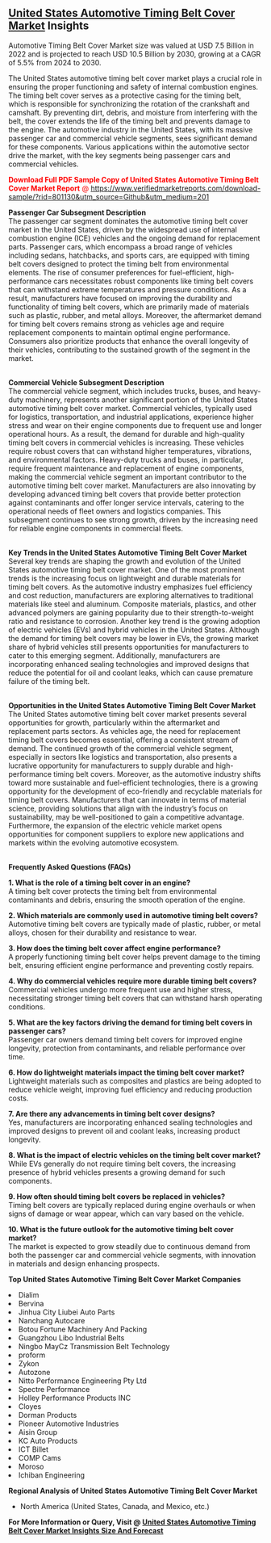 <h2><a href="https://www.verifiedmarketreports.com/download-sample/?rid=801130&amp;utm_source=Github&amp;utm_medium=201" target="_blank">United States Automotive Timing Belt Cover Market</a> Insights</h2><p>Automotive Timing Belt Cover Market size was valued at USD 7.5 Billion in 2022 and is projected to reach USD 10.5 Billion by 2030, growing at a CAGR of 5.5% from 2024 to 2030.</p><p><p>The United States automotive timing belt cover market plays a crucial role in ensuring the proper functioning and safety of internal combustion engines. The timing belt cover serves as a protective casing for the timing belt, which is responsible for synchronizing the rotation of the crankshaft and camshaft. By preventing dirt, debris, and moisture from interfering with the belt, the cover extends the life of the timing belt and prevents damage to the engine. The automotive industry in the United States, with its massive passenger car and commercial vehicle segments, sees significant demand for these components. Various applications within the automotive sector drive the market, with the key segments being passenger cars and commercial vehicles. <p><span class=""><span style="color: #ff0000;"><strong>Download Full PDF Sample Copy of United States Automotive Timing Belt Cover Market Report</strong> @ </span><a href="https://www.verifiedmarketreports.com/download-sample/?rid=801130&amp;utm_source=Github&amp;utm_medium=201" target="_blank">https://www.verifiedmarketreports.com/download-sample/?rid=801130&amp;utm_source=Github&amp;utm_medium=201</a></span></p></p><p><strong>Passenger Car Subsegment Description</strong><br>The passenger car segment dominates the automotive timing belt cover market in the United States, driven by the widespread use of internal combustion engine (ICE) vehicles and the ongoing demand for replacement parts. Passenger cars, which encompass a broad range of vehicles including sedans, hatchbacks, and sports cars, are equipped with timing belt covers designed to protect the timing belt from environmental elements. The rise of consumer preferences for fuel-efficient, high-performance cars necessitates robust components like timing belt covers that can withstand extreme temperatures and pressure conditions. As a result, manufacturers have focused on improving the durability and functionality of timing belt covers, which are primarily made of materials such as plastic, rubber, and metal alloys. Moreover, the aftermarket demand for timing belt covers remains strong as vehicles age and require replacement components to maintain optimal engine performance. Consumers also prioritize products that enhance the overall longevity of their vehicles, contributing to the sustained growth of the segment in the market.<br><br><p><strong>Commercial Vehicle Subsegment Description</strong><br>The commercial vehicle segment, which includes trucks, buses, and heavy-duty machinery, represents another significant portion of the United States automotive timing belt cover market. Commercial vehicles, typically used for logistics, transportation, and industrial applications, experience higher stress and wear on their engine components due to frequent use and longer operational hours. As a result, the demand for durable and high-quality timing belt covers in commercial vehicles is increasing. These vehicles require robust covers that can withstand higher temperatures, vibrations, and environmental factors. Heavy-duty trucks and buses, in particular, require frequent maintenance and replacement of engine components, making the commercial vehicle segment an important contributor to the automotive timing belt cover market. Manufacturers are also innovating by developing advanced timing belt covers that provide better protection against contaminants and offer longer service intervals, catering to the operational needs of fleet owners and logistics companies. This subsegment continues to see strong growth, driven by the increasing need for reliable engine components in commercial fleets.<br><br><p><strong>Key Trends in the United States Automotive Timing Belt Cover Market</strong><br>Several key trends are shaping the growth and evolution of the United States automotive timing belt cover market. One of the most prominent trends is the increasing focus on lightweight and durable materials for timing belt covers. As the automotive industry emphasizes fuel efficiency and cost reduction, manufacturers are exploring alternatives to traditional materials like steel and aluminum. Composite materials, plastics, and other advanced polymers are gaining popularity due to their strength-to-weight ratio and resistance to corrosion. Another key trend is the growing adoption of electric vehicles (EVs) and hybrid vehicles in the United States. Although the demand for timing belt covers may be lower in EVs, the growing market share of hybrid vehicles still presents opportunities for manufacturers to cater to this emerging segment. Additionally, manufacturers are incorporating enhanced sealing technologies and improved designs that reduce the potential for oil and coolant leaks, which can cause premature failure of the timing belt.<br><br><p><strong>Opportunities in the United States Automotive Timing Belt Cover Market</strong><br>The United States automotive timing belt cover market presents several opportunities for growth, particularly within the aftermarket and replacement parts sectors. As vehicles age, the need for replacement timing belt covers becomes essential, offering a consistent stream of demand. The continued growth of the commercial vehicle segment, especially in sectors like logistics and transportation, also presents a lucrative opportunity for manufacturers to supply durable and high-performance timing belt covers. Moreover, as the automotive industry shifts toward more sustainable and fuel-efficient technologies, there is a growing opportunity for the development of eco-friendly and recyclable materials for timing belt covers. Manufacturers that can innovate in terms of material science, providing solutions that align with the industry’s focus on sustainability, may be well-positioned to gain a competitive advantage. Furthermore, the expansion of the electric vehicle market opens opportunities for component suppliers to explore new applications and markets within the evolving automotive ecosystem.<br><br><p><strong>Frequently Asked Questions (FAQs)</strong></p><p><strong>1. What is the role of a timing belt cover in an engine?</strong><br>A timing belt cover protects the timing belt from environmental contaminants and debris, ensuring the smooth operation of the engine.</p><p><strong>2. Which materials are commonly used in automotive timing belt covers?</strong><br>Automotive timing belt covers are typically made of plastic, rubber, or metal alloys, chosen for their durability and resistance to wear.</p><p><strong>3. How does the timing belt cover affect engine performance?</strong><br>A properly functioning timing belt cover helps prevent damage to the timing belt, ensuring efficient engine performance and preventing costly repairs.</p><p><strong>4. Why do commercial vehicles require more durable timing belt covers?</strong><br>Commercial vehicles undergo more frequent use and higher stress, necessitating stronger timing belt covers that can withstand harsh operating conditions.</p><p><strong>5. What are the key factors driving the demand for timing belt covers in passenger cars?</strong><br>Passenger car owners demand timing belt covers for improved engine longevity, protection from contaminants, and reliable performance over time.</p><p><strong>6. How do lightweight materials impact the timing belt cover market?</strong><br>Lightweight materials such as composites and plastics are being adopted to reduce vehicle weight, improving fuel efficiency and reducing production costs.</p><p><strong>7. Are there any advancements in timing belt cover designs?</strong><br>Yes, manufacturers are incorporating enhanced sealing technologies and improved designs to prevent oil and coolant leaks, increasing product longevity.</p><p><strong>8. What is the impact of electric vehicles on the timing belt cover market?</strong><br>While EVs generally do not require timing belt covers, the increasing presence of hybrid vehicles presents a growing demand for such components.</p><p><strong>9. How often should timing belt covers be replaced in vehicles?</strong><br>Timing belt covers are typically replaced during engine overhauls or when signs of damage or wear appear, which can vary based on the vehicle.</p><p><strong>10. What is the future outlook for the automotive timing belt cover market?</strong><br>The market is expected to grow steadily due to continuous demand from both the passenger car and commercial vehicle segments, with innovation in materials and design enhancing prospects.</p></p><p><strong>Top United States Automotive Timing Belt Cover Market Companies</strong></p><div data-test-id=""><p><li>Dialim</li><li> Bervina</li><li> Jinhua City Liubei Auto Parts</li><li> Nanchang Autocare</li><li> Botou Fortune Machinery And Packing</li><li> Guangzhou Libo Industrial Belts</li><li> Ningbo MayCz Transmission Belt Technology</li><li> proform</li><li> Zykon</li><li> Autozone</li><li> Nitto Performance Engineering Pty Ltd</li><li> Spectre Performance</li><li> Holley Performance Products INC</li><li> Cloyes</li><li> Dorman Products</li><li> Pioneer Automotive Industries</li><li> Aisin Group</li><li> KC Auto Products</li><li> ICT Billet</li><li> COMP Cams</li><li> Moroso</li><li> Ichiban Engineering</li></p><div><strong>Regional Analysis of&nbsp;United States Automotive Timing Belt Cover Market</strong></div><ul><li dir="ltr"><p dir="ltr">North America&nbsp;(United States, Canada, and Mexico, etc.)</p></li></ul><p><strong>For More Information or Query, Visit @&nbsp;</strong><strong><a href="https://www.verifiedmarketreports.com/product/automotive-timing-belt-cover-market/?utm_source=Github&amp;utm_medium=201" target="_blank">United States Automotive Timing Belt Cover Market Insights Size And Forecast</a></strong></p></div>
